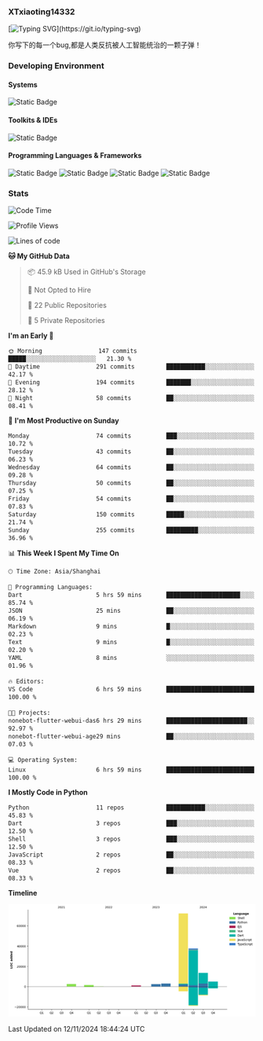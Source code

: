 ### XTxiaoting14332

[![Typing SVG](https://readme-typing-svg.herokuapp.com?font=JetBrians+Mono&pause=1000&random=false&width=435&lines=Hello+World!)](https://git.io/typing-svg)

你写下的每一个bug,都是人类反抗被人工智能统治的一颗子弹！

### Developing Environment

#### Systems

![Static Badge](https://img.shields.io/badge/Ubuntu-%20?style=flat-square&logo=ubuntu&logoColor=white&color=E34F26)

#### Toolkits & IDEs

![Static Badge](https://img.shields.io/badge/Visual%20Studio%20Code-%20?style=flat-square&logo=visualstudiocode&logoColor=white&color=blue)

#### Programming Languages & Frameworks

![Static Badge](https://img.shields.io/badge/Dart-%20?style=flat-square&logo=dart&logoColor=white&color=0175C2)
![Static Badge](https://img.shields.io/badge/Flutter-%20?style=flat-square&logo=flutter&logoColor=white&color=02569B)
![Static Badge](https://img.shields.io/badge/Python-%20?style=flat-square&logo=python&logoColor=white&color=E7A781)
![Static Badge](https://img.shields.io/badge/Bash%20Shell-%20?style=flat-square&logo=shell&logoColor=white&color=49D868)

### Stats

<!--START_SECTION:waka-->
![Code Time](http://img.shields.io/badge/Code%20Time-164%20hrs%2025%20mins-blue)

![Profile Views](http://img.shields.io/badge/Profile%20Views-2-blue)

![Lines of code](https://img.shields.io/badge/From%20Hello%20World%20I%27ve%20Written-138.7%20thousand%20lines%20of%20code-blue)

**🐱 My GitHub Data** 

> 📦 45.9 kB Used in GitHub's Storage 
 > 
> 🚫 Not Opted to Hire
 > 
> 📜 22 Public Repositories 
 > 
> 🔑 5 Private Repositories 
 > 
**I'm an Early 🐤** 

```text
🌞 Morning                147 commits         █████░░░░░░░░░░░░░░░░░░░░   21.30 % 
🌆 Daytime                291 commits         ███████████░░░░░░░░░░░░░░   42.17 % 
🌃 Evening                194 commits         ███████░░░░░░░░░░░░░░░░░░   28.12 % 
🌙 Night                  58 commits          ██░░░░░░░░░░░░░░░░░░░░░░░   08.41 % 
```
📅 **I'm Most Productive on Sunday** 

```text
Monday                   74 commits          ███░░░░░░░░░░░░░░░░░░░░░░   10.72 % 
Tuesday                  43 commits          ██░░░░░░░░░░░░░░░░░░░░░░░   06.23 % 
Wednesday                64 commits          ██░░░░░░░░░░░░░░░░░░░░░░░   09.28 % 
Thursday                 50 commits          ██░░░░░░░░░░░░░░░░░░░░░░░   07.25 % 
Friday                   54 commits          ██░░░░░░░░░░░░░░░░░░░░░░░   07.83 % 
Saturday                 150 commits         █████░░░░░░░░░░░░░░░░░░░░   21.74 % 
Sunday                   255 commits         █████████░░░░░░░░░░░░░░░░   36.96 % 
```


📊 **This Week I Spent My Time On** 

```text
🕑︎ Time Zone: Asia/Shanghai

💬 Programming Languages: 
Dart                     5 hrs 59 mins       █████████████████████░░░░   85.74 % 
JSON                     25 mins             ██░░░░░░░░░░░░░░░░░░░░░░░   06.19 % 
Markdown                 9 mins              █░░░░░░░░░░░░░░░░░░░░░░░░   02.23 % 
Text                     9 mins              █░░░░░░░░░░░░░░░░░░░░░░░░   02.20 % 
YAML                     8 mins              ░░░░░░░░░░░░░░░░░░░░░░░░░   01.96 % 

🔥 Editors: 
VS Code                  6 hrs 59 mins       █████████████████████████   100.00 % 

🐱‍💻 Projects: 
nonebot-flutter-webui-das6 hrs 29 mins       ███████████████████████░░   92.97 % 
nonebot-flutter-webui-age29 mins             ██░░░░░░░░░░░░░░░░░░░░░░░   07.03 % 

💻 Operating System: 
Linux                    6 hrs 59 mins       █████████████████████████   100.00 % 
```

**I Mostly Code in Python** 

```text
Python                   11 repos            ███████████░░░░░░░░░░░░░░   45.83 % 
Dart                     3 repos             ███░░░░░░░░░░░░░░░░░░░░░░   12.50 % 
Shell                    3 repos             ███░░░░░░░░░░░░░░░░░░░░░░   12.50 % 
JavaScript               2 repos             ██░░░░░░░░░░░░░░░░░░░░░░░   08.33 % 
Vue                      2 repos             ██░░░░░░░░░░░░░░░░░░░░░░░   08.33 % 
```



**Timeline**

![Lines of Code chart](https://raw.githubusercontent.com/XTxiaoting14332/XTxiaoting14332/main/assets/bar_graph.png)


 Last Updated on 12/11/2024 18:44:24 UTC
<!--END_SECTION:waka-->